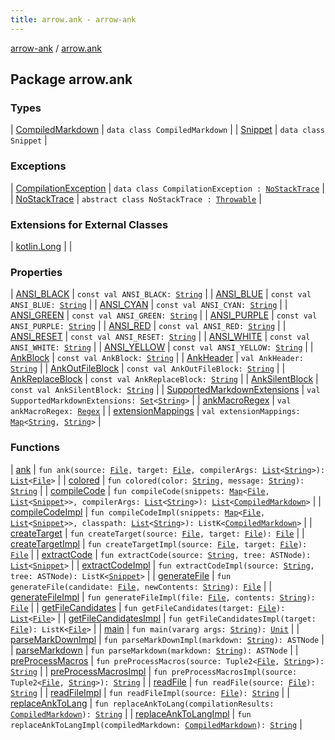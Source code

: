 ```yaml
---
title: arrow.ank - arrow-ank
---
```


[arrow-ank](../index.html) / [arrow.ank](./index.html)

## Package arrow.ank

### Types

| [CompiledMarkdown](-compiled-markdown/index.html) | `data class CompiledMarkdown` |
| [Snippet](-snippet/index.html) | `data class Snippet` |

### Exceptions

| [CompilationException](-compilation-exception/index.html) | `data class CompilationException : `[`NoStackTrace`](-no-stack-trace/index.html) |
| [NoStackTrace](-no-stack-trace/index.html) | `abstract class NoStackTrace : `[`Throwable`](https://kotlinlang.org/api/latest/jvm/stdlib/kotlin/-throwable/index.html) |

### Extensions for External Classes

| [kotlin.Long](kotlin.-long/index.html) |  |

### Properties

| [ANSI_BLACK](-a-n-s-i_-b-l-a-c-k.html) | `const val ANSI_BLACK: `[`String`](https://kotlinlang.org/api/latest/jvm/stdlib/kotlin/-string/index.html) |
| [ANSI_BLUE](-a-n-s-i_-b-l-u-e.html) | `const val ANSI_BLUE: `[`String`](https://kotlinlang.org/api/latest/jvm/stdlib/kotlin/-string/index.html) |
| [ANSI_CYAN](-a-n-s-i_-c-y-a-n.html) | `const val ANSI_CYAN: `[`String`](https://kotlinlang.org/api/latest/jvm/stdlib/kotlin/-string/index.html) |
| [ANSI_GREEN](-a-n-s-i_-g-r-e-e-n.html) | `const val ANSI_GREEN: `[`String`](https://kotlinlang.org/api/latest/jvm/stdlib/kotlin/-string/index.html) |
| [ANSI_PURPLE](-a-n-s-i_-p-u-r-p-l-e.html) | `const val ANSI_PURPLE: `[`String`](https://kotlinlang.org/api/latest/jvm/stdlib/kotlin/-string/index.html) |
| [ANSI_RED](-a-n-s-i_-r-e-d.html) | `const val ANSI_RED: `[`String`](https://kotlinlang.org/api/latest/jvm/stdlib/kotlin/-string/index.html) |
| [ANSI_RESET](-a-n-s-i_-r-e-s-e-t.html) | `const val ANSI_RESET: `[`String`](https://kotlinlang.org/api/latest/jvm/stdlib/kotlin/-string/index.html) |
| [ANSI_WHITE](-a-n-s-i_-w-h-i-t-e.html) | `const val ANSI_WHITE: `[`String`](https://kotlinlang.org/api/latest/jvm/stdlib/kotlin/-string/index.html) |
| [ANSI_YELLOW](-a-n-s-i_-y-e-l-l-o-w.html) | `const val ANSI_YELLOW: `[`String`](https://kotlinlang.org/api/latest/jvm/stdlib/kotlin/-string/index.html) |
| [AnkBlock](-ank-block.html) | `const val AnkBlock: `[`String`](https://kotlinlang.org/api/latest/jvm/stdlib/kotlin/-string/index.html) |
| [AnkHeader](-ank-header.html) | `val AnkHeader: `[`String`](https://kotlinlang.org/api/latest/jvm/stdlib/kotlin/-string/index.html) |
| [AnkOutFileBlock](-ank-out-file-block.html) | `const val AnkOutFileBlock: `[`String`](https://kotlinlang.org/api/latest/jvm/stdlib/kotlin/-string/index.html) |
| [AnkReplaceBlock](-ank-replace-block.html) | `const val AnkReplaceBlock: `[`String`](https://kotlinlang.org/api/latest/jvm/stdlib/kotlin/-string/index.html) |
| [AnkSilentBlock](-ank-silent-block.html) | `const val AnkSilentBlock: `[`String`](https://kotlinlang.org/api/latest/jvm/stdlib/kotlin/-string/index.html) |
| [SupportedMarkdownExtensions](-supported-markdown-extensions.html) | `val SupportedMarkdownExtensions: `[`Set`](https://kotlinlang.org/api/latest/jvm/stdlib/kotlin.collections/-set/index.html)`<`[`String`](https://kotlinlang.org/api/latest/jvm/stdlib/kotlin/-string/index.html)`>` |
| [ankMacroRegex](ank-macro-regex.html) | `val ankMacroRegex: `[`Regex`](https://kotlinlang.org/api/latest/jvm/stdlib/kotlin.text/-regex/index.html) |
| [extensionMappings](extension-mappings.html) | `val extensionMappings: `[`Map`](https://kotlinlang.org/api/latest/jvm/stdlib/kotlin.collections/-map/index.html)`<`[`String`](https://kotlinlang.org/api/latest/jvm/stdlib/kotlin/-string/index.html)`, `[`String`](https://kotlinlang.org/api/latest/jvm/stdlib/kotlin/-string/index.html)`>` |

### Functions

| [ank](ank.html) | `fun ank(source: `[`File`](http://docs.oracle.com/javase/6/docs/api/java/io/File.html)`, target: `[`File`](http://docs.oracle.com/javase/6/docs/api/java/io/File.html)`, compilerArgs: `[`List`](https://kotlinlang.org/api/latest/jvm/stdlib/kotlin.collections/-list/index.html)`<`[`String`](https://kotlinlang.org/api/latest/jvm/stdlib/kotlin/-string/index.html)`>): `[`List`](https://kotlinlang.org/api/latest/jvm/stdlib/kotlin.collections/-list/index.html)`<`[`File`](http://docs.oracle.com/javase/6/docs/api/java/io/File.html)`>` |
| [colored](colored.html) | `fun colored(color: `[`String`](https://kotlinlang.org/api/latest/jvm/stdlib/kotlin/-string/index.html)`, message: `[`String`](https://kotlinlang.org/api/latest/jvm/stdlib/kotlin/-string/index.html)`): `[`String`](https://kotlinlang.org/api/latest/jvm/stdlib/kotlin/-string/index.html) |
| [compileCode](compile-code.html) | `fun compileCode(snippets: `[`Map`](https://kotlinlang.org/api/latest/jvm/stdlib/kotlin.collections/-map/index.html)`<`[`File`](http://docs.oracle.com/javase/6/docs/api/java/io/File.html)`, `[`List`](https://kotlinlang.org/api/latest/jvm/stdlib/kotlin.collections/-list/index.html)`<`[`Snippet`](-snippet/index.html)`>>, compilerArgs: `[`List`](https://kotlinlang.org/api/latest/jvm/stdlib/kotlin.collections/-list/index.html)`<`[`String`](https://kotlinlang.org/api/latest/jvm/stdlib/kotlin/-string/index.html)`>): `[`List`](https://kotlinlang.org/api/latest/jvm/stdlib/kotlin.collections/-list/index.html)`<`[`CompiledMarkdown`](-compiled-markdown/index.html)`>` |
| [compileCodeImpl](compile-code-impl.html) | `fun compileCodeImpl(snippets: `[`Map`](https://kotlinlang.org/api/latest/jvm/stdlib/kotlin.collections/-map/index.html)`<`[`File`](http://docs.oracle.com/javase/6/docs/api/java/io/File.html)`, `[`List`](https://kotlinlang.org/api/latest/jvm/stdlib/kotlin.collections/-list/index.html)`<`[`Snippet`](-snippet/index.html)`>>, classpath: `[`List`](https://kotlinlang.org/api/latest/jvm/stdlib/kotlin.collections/-list/index.html)`<`[`String`](https://kotlinlang.org/api/latest/jvm/stdlib/kotlin/-string/index.html)`>): ListK<`[`CompiledMarkdown`](-compiled-markdown/index.html)`>` |
| [createTarget](create-target.html) | `fun createTarget(source: `[`File`](http://docs.oracle.com/javase/6/docs/api/java/io/File.html)`, target: `[`File`](http://docs.oracle.com/javase/6/docs/api/java/io/File.html)`): `[`File`](http://docs.oracle.com/javase/6/docs/api/java/io/File.html) |
| [createTargetImpl](create-target-impl.html) | `fun createTargetImpl(source: `[`File`](http://docs.oracle.com/javase/6/docs/api/java/io/File.html)`, target: `[`File`](http://docs.oracle.com/javase/6/docs/api/java/io/File.html)`): `[`File`](http://docs.oracle.com/javase/6/docs/api/java/io/File.html) |
| [extractCode](extract-code.html) | `fun extractCode(source: `[`String`](https://kotlinlang.org/api/latest/jvm/stdlib/kotlin/-string/index.html)`, tree: ASTNode): `[`List`](https://kotlinlang.org/api/latest/jvm/stdlib/kotlin.collections/-list/index.html)`<`[`Snippet`](-snippet/index.html)`>` |
| [extractCodeImpl](extract-code-impl.html) | `fun extractCodeImpl(source: `[`String`](https://kotlinlang.org/api/latest/jvm/stdlib/kotlin/-string/index.html)`, tree: ASTNode): ListK<`[`Snippet`](-snippet/index.html)`>` |
| [generateFile](generate-file.html) | `fun generateFile(candidate: `[`File`](http://docs.oracle.com/javase/6/docs/api/java/io/File.html)`, newContents: `[`String`](https://kotlinlang.org/api/latest/jvm/stdlib/kotlin/-string/index.html)`): `[`File`](http://docs.oracle.com/javase/6/docs/api/java/io/File.html) |
| [generateFileImpl](generate-file-impl.html) | `fun generateFileImpl(file: `[`File`](http://docs.oracle.com/javase/6/docs/api/java/io/File.html)`, contents: `[`String`](https://kotlinlang.org/api/latest/jvm/stdlib/kotlin/-string/index.html)`): `[`File`](http://docs.oracle.com/javase/6/docs/api/java/io/File.html) |
| [getFileCandidates](get-file-candidates.html) | `fun getFileCandidates(target: `[`File`](http://docs.oracle.com/javase/6/docs/api/java/io/File.html)`): `[`List`](https://kotlinlang.org/api/latest/jvm/stdlib/kotlin.collections/-list/index.html)`<`[`File`](http://docs.oracle.com/javase/6/docs/api/java/io/File.html)`>` |
| [getFileCandidatesImpl](get-file-candidates-impl.html) | `fun getFileCandidatesImpl(target: `[`File`](http://docs.oracle.com/javase/6/docs/api/java/io/File.html)`): ListK<`[`File`](http://docs.oracle.com/javase/6/docs/api/java/io/File.html)`>` |
| [main](main.html) | `fun main(vararg args: `[`String`](https://kotlinlang.org/api/latest/jvm/stdlib/kotlin/-string/index.html)`): `[`Unit`](https://kotlinlang.org/api/latest/jvm/stdlib/kotlin/-unit/index.html) |
| [parseMarkDownImpl](parse-mark-down-impl.html) | `fun parseMarkDownImpl(markdown: `[`String`](https://kotlinlang.org/api/latest/jvm/stdlib/kotlin/-string/index.html)`): ASTNode` |
| [parseMarkdown](parse-markdown.html) | `fun parseMarkdown(markdown: `[`String`](https://kotlinlang.org/api/latest/jvm/stdlib/kotlin/-string/index.html)`): ASTNode` |
| [preProcessMacros](pre-process-macros.html) | `fun preProcessMacros(source: Tuple2<`[`File`](http://docs.oracle.com/javase/6/docs/api/java/io/File.html)`, `[`String`](https://kotlinlang.org/api/latest/jvm/stdlib/kotlin/-string/index.html)`>): `[`String`](https://kotlinlang.org/api/latest/jvm/stdlib/kotlin/-string/index.html) |
| [preProcessMacrosImpl](pre-process-macros-impl.html) | `fun preProcessMacrosImpl(source: Tuple2<`[`File`](http://docs.oracle.com/javase/6/docs/api/java/io/File.html)`, `[`String`](https://kotlinlang.org/api/latest/jvm/stdlib/kotlin/-string/index.html)`>): `[`String`](https://kotlinlang.org/api/latest/jvm/stdlib/kotlin/-string/index.html) |
| [readFile](read-file.html) | `fun readFile(source: `[`File`](http://docs.oracle.com/javase/6/docs/api/java/io/File.html)`): `[`String`](https://kotlinlang.org/api/latest/jvm/stdlib/kotlin/-string/index.html) |
| [readFileImpl](read-file-impl.html) | `fun readFileImpl(source: `[`File`](http://docs.oracle.com/javase/6/docs/api/java/io/File.html)`): `[`String`](https://kotlinlang.org/api/latest/jvm/stdlib/kotlin/-string/index.html) |
| [replaceAnkToLang](replace-ank-to-lang.html) | `fun replaceAnkToLang(compilationResults: `[`CompiledMarkdown`](-compiled-markdown/index.html)`): `[`String`](https://kotlinlang.org/api/latest/jvm/stdlib/kotlin/-string/index.html) |
| [replaceAnkToLangImpl](replace-ank-to-lang-impl.html) | `fun replaceAnkToLangImpl(compiledMarkdown: `[`CompiledMarkdown`](-compiled-markdown/index.html)`): `[`String`](https://kotlinlang.org/api/latest/jvm/stdlib/kotlin/-string/index.html) |

